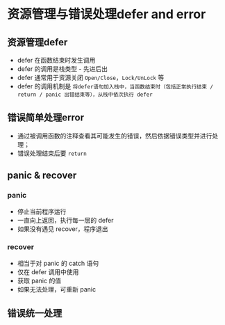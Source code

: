 # 资源管理与错误处理defer and error

## 资源管理defer

- defer 在函数结束时发生调用
- defer 的调用是栈类型 - 先进后出
- defer 通常用于资源关闭 `Open/Close`，`Lock/UnLock` 等
- defer 的调用机制是 `将defer语句加入栈中，当函数结束时（包括正常执行结束 / return / panic 出错结束等），从栈中依次执行 defer`

## 错误简单处理error

- 通过被调用函数的注释查看其可能发生的错误，然后依据错误类型并进行处理；
- 错误处理结束后要 `return`

## panic & recover

### panic

- 停止当前程序运行
- 一直向上返回，执行每一层的 defer
- 如果没有遇见 recover，程序退出

### recover

- 相当于对 panic 的 catch 语句
- 仅在 defer 调用中使用
- 获取 panic 的值
- 如果无法处理，可重新 panic

## 错误统一处理
